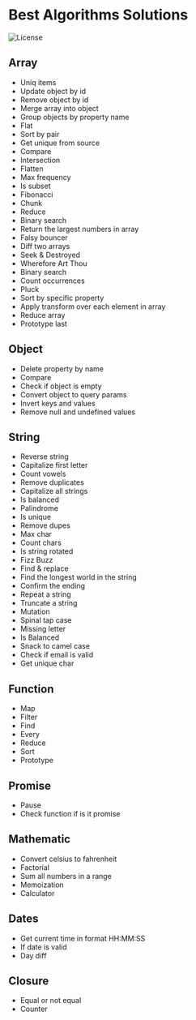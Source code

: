 # Best Algorithms Solutions

![License](https://img.shields.io/badge/License-MIT-blue.svg)

## Array
- Uniq items
- Update object by id
- Remove object by id
- Merge array into object
- Group objects by property name
- Flat
- Sort by pair
- Get unique from source
- Compare
- Intersection
- Flatten
- Max frequency
- Is subset
- Fibonacci
- Chunk
- Reduce
- Binary search
- Return the largest numbers in array
- Falsy bouncer
- Diff two arrays
- Seek & Destroyed
- Wherefore Art Thou
- Binary search
- Count occurrences
- Pluck
- Sort by specific property
- Apply transform over each element in array
- Reduce array
- Prototype last

## Object
- Delete property by name
- Compare
- Check if object is empty
- Convert object to query params
- Invert keys and values
- Remove null and undefined values

## String
- Reverse string
- Capitalize first letter
- Count vowels
- Remove duplicates
- Capitalize all strings
- Is balanced
- Palindrome
- Is unique
- Remove dupes
- Max char
- Count chars
- Is string rotated
- Fizz Buzz
- Find & replace
- Find the longest world in the string
- Confirm the ending
- Repeat a string
- Truncate a string
- Mutation
- Spinal tap case
- Missing letter
- Is Balanced
- Snack to camel case
- Check if email is valid
- Get unique char

## Function
- Map
- Filter
- Find
- Every
- Reduce
- Sort
- Prototype

## Promise
- Pause
- Check function if is it promise

## Mathematic
- Convert celsius to fahrenheit
- Factorial
- Sum all numbers in a range
- Memoization
- Calculator

## Dates
- Get current time in format HH:MM:SS
- If date is valid
- Day diff

## Closure
- Equal or not equal
- Counter
